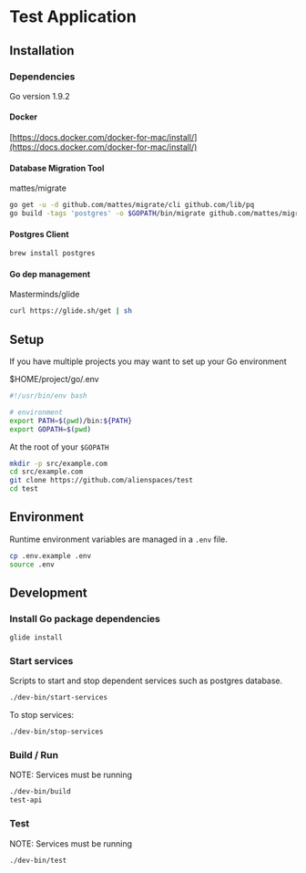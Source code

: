 # Test Application

## Installation

### Dependencies

Go version 1.9.2

#### Docker

[https://docs.docker.com/docker-for-mac/install/](https://docs.docker.com/docker-for-mac/install/)

#### Database Migration Tool

mattes/migrate

```bash
go get -u -d github.com/mattes/migrate/cli github.com/lib/pq
go build -tags 'postgres' -o $GOPATH/bin/migrate github.com/mattes/migrate/cli
```

#### Postgres Client

```bash
brew install postgres
```

#### Go dep management

Masterminds/glide

```bash
curl https://glide.sh/get | sh
```

## Setup

If you have multiple projects you may want to set up your Go environment

$HOME/project/go/.env

```bash
#!/usr/bin/env bash

# environment
export PATH=$(pwd)/bin:${PATH}
export GOPATH=$(pwd)
```

At the root of your `$GOPATH`

```bash
mkdir -p src/example.com
cd src/example.com
git clone https://github.com/alienspaces/test
cd test
```

## Environment

Runtime environment variables are managed in a `.env` file.

```bash
cp .env.example .env
source .env
```

## Development

### Install Go package dependencies

```bash
glide install
```

### Start services

Scripts to start and stop dependent services such as postgres database.

```bash
./dev-bin/start-services
```

To stop services:

```bash
./dev-bin/stop-services
```

### Build / Run

NOTE: Services must be running

```bash
./dev-bin/build
test-api
```

### Test

NOTE: Services must be running

```bash
./dev-bin/test
```
